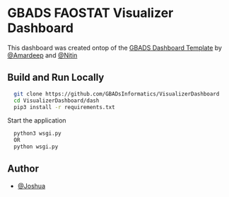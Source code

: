 
# GBADS FAOSTAT Visualizer Dashboard

This dashboard was created ontop of the [GBADS Dashboard Template](https://github.com/GBADsInformatics/Dashboard_Template) by [@Amardeep](https://github.com/amardeep-1) and [@Nitin](https://github.com/Nitin501)

## Build and Run Locally
```bash
  git clone https://github.com/GBADsInformatics/VisualizerDashboard
  cd VisualizerDashboard/dash
  pip3 install -r requirements.txt
```

Start the application

```bash
  python3 wsgi.py
  OR
  python wsgi.py
```

 
## Author
- [@Joshua](https://github.com/josh894)
  
